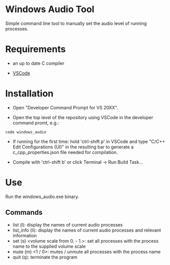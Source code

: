 # Windows Audio Tool

Simple command line tool to manually set the audio level of running processes.

# Requirements

* an up to date C compiler

* [VSCode](https://code.visualstudio.com)

# Installation

* Open "Developer Command Prompt for VS 20XX".

* Open the top level of the repository using VSCode in the developer command promt, e.g.:
```
code windows_audio
```

* If running for the first time: hold 'ctrl-shift p' in VSCode and type "C/C++ Edit Configurations (UI)" in the resulting bar to generate a c_cpp_properties.json file needed for compilation.

* Compile with 'ctrl-shift b' or click Terminal -> Run Build Task...

# Use

Run the windows_audio.exe binary.

## Commands
* list (l): display the names of current audio processes
* list_info (li): display the names of current audio processes and relevant information
* set (s) <name> <volume scale from 0. - 1.>: set all processes with the process name to the supplied volume scale
* mute (m) <name> <1 / 0>: mutes / unmute all processes with the process name
* quit (q): terminate the program
